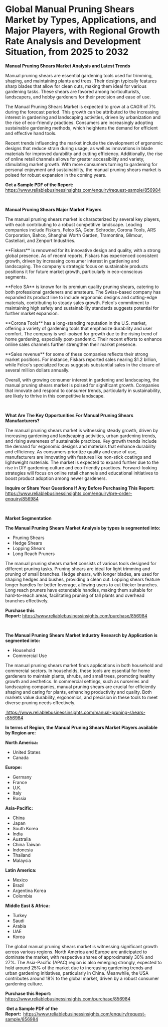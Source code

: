 <p><h1>Global Manual Pruning Shears Market by Types, Applications, and Major Players, with Regional Growth Rate Analysis and Development Situation, from 2025 to 2032</h1></p><p><strong>Manual Pruning Shears Market Analysis and Latest Trends</strong></p>
<p><p>Manual pruning shears are essential gardening tools used for trimming, shaping, and maintaining plants and trees. Their design typically features sharp blades that allow for clean cuts, making them ideal for various gardening tasks. These shears are favored among horticulturists, landscapers, and hobby gardeners for their precision and ease of use.</p><p>The Manual Pruning Shears Market is expected to grow at a CAGR of 7% during the forecast period. This growth can be attributed to the increasing interest in gardening and landscaping activities, driven by urbanization and the rise of eco-friendly practices. Consumers are increasingly adopting sustainable gardening methods, which heightens the demand for efficient and effective hand tools.</p><p>Recent trends influencing the market include the development of ergonomic designs that reduce strain during usage, as well as innovations in blade materials for improved durability and cutting efficiency. Additionally, the rise of online retail channels allows for greater accessibility and variety, stimulating market growth. With more consumers turning to gardening for personal enjoyment and sustainability, the manual pruning shears market is poised for robust expansion in the coming years.</p></p>
<p><strong>Get a Sample PDF of the Report:&nbsp;</strong> <a href="https://www.reliablebusinessinsights.com/enquiry/request-sample/856984?utm_campaign=1581&utm_medium=2&utm_source=Github&utm_content=ia&utm_term=15042025&utm_id=manual-pruning-shears">https://www.reliablebusinessinsights.com/enquiry/request-sample/856984</a></p>
<p>&nbsp;</p>
<p><strong>Manual Pruning Shears Major Market Players</strong></p>
<p><p>The manual pruning shears market is characterized by several key players, with each contributing to a robust competitive landscape. Leading companies include Fiskars, Felco SA, Gebr. Schroder, Corona Tools, ARS Corporation, Bahco, Shanghai Worth Garden, Tramontina, Gilmour, Castellari, and Zenport Industries.</p><p>**Fiskars** is renowned for its innovative design and quality, with a strong global presence. As of recent reports, Fiskars has experienced consistent growth, driven by increasing consumer interest in gardening and landscaping. The company's strategic focus on sustainable products positions it for future market growth, particularly in eco-conscious segments.</p><p>**Felco SA** is known for its premium quality pruning shears, catering to both professional gardeners and amateurs. The Swiss-based company has expanded its product line to include ergonomic designs and cutting-edge materials, contributing to steady sales growth. Felco's commitment to maintaining high safety and sustainability standards suggests potential for further market expansion.</p><p>**Corona Tools** has a long-standing reputation in the U.S. market, offering a variety of gardening tools that emphasize durability and user comfort. The company is well-poised for growth due to the rising trend of home gardening, especially post-pandemic. Their recent efforts to enhance online sales channels further strengthen their market presence.</p><p>**Sales revenue** for some of these companies reflects their strong market positions. For instance, Fiskars reported sales nearing $1.2 billion, while Felco's specialized focus suggests substantial sales in the closure of several million dollars annually. </p><p>Overall, with growing consumer interest in gardening and landscaping, the manual pruning shears market is poised for significant growth. Companies that innovate and respond to consumer trends, particularly in sustainability, are likely to thrive in this competitive landscape.</p></p>
<p>&nbsp;</p>
<p><strong>What Are The Key Opportunities For Manual Pruning Shears Manufacturers?</strong></p>
<p><p>The manual pruning shears market is witnessing steady growth, driven by increasing gardening and landscaping activities, urban gardening trends, and rising awareness of sustainable practices. Key growth trends include the demand for ergonomic designs and materials that enhance durability and efficiency. As consumers prioritize quality and ease of use, manufacturers are innovating with features like non-stick coatings and lightweight materials. The market is expected to expand further due to the rise in DIY gardening culture and eco-friendly practices. Forward-looking strategies will focus on online retail channels and educational initiatives to boost product adoption among newer gardeners.</p></p>
<p><strong>Inquire or Share Your Questions If Any Before Purchasing This Report:</strong> <a href="https://www.reliablebusinessinsights.com/enquiry/pre-order-enquiry/856984?utm_campaign=1581&utm_medium=2&utm_source=Github&utm_content=ia&utm_term=15042025&utm_id=manual-pruning-shears">https://www.reliablebusinessinsights.com/enquiry/pre-order-enquiry/856984</a></p>
<p>&nbsp;</p>
<p><strong>Market Segmentation</strong></p>
<p><strong>The Manual Pruning Shears Market Analysis by types is segmented into:</strong></p>
<p><ul><li>Pruning Shears</li><li>Hedge Shears</li><li>Lopping Shears</li><li>Long Reach Pruners</li></ul></p>
<p><p>The manual pruning shears market consists of various tools designed for different pruning tasks. Pruning shears are ideal for light trimming and pruning of small branches. Hedge shears, with longer blades, are used for shaping hedges and bushes, providing a clean cut. Lopping shears feature longer handles for better leverage, allowing users to cut thicker branches. Long reach pruners have extendable handles, making them suitable for hard-to-reach areas, facilitating pruning of tall plants and overhead branches effectively.</p></p>
<p><strong>Purchase this Report:&nbsp;</strong><a href="https://www.reliablebusinessinsights.com/purchase/856984?utm_campaign=1581&utm_medium=2&utm_source=Github&utm_content=ia&utm_term=15042025&utm_id=manual-pruning-shears">https://www.reliablebusinessinsights.com/purchase/856984</a></p>
<p>&nbsp;</p>
<p><strong>The Manual Pruning Shears Market Industry Research by Application is segmented into:</strong></p>
<p><ul><li>Household</li><li>Commercial Use</li></ul></p>
<p><p>The manual pruning shears market finds applications in both household and commercial sectors. In households, these tools are essential for home gardeners to maintain plants, shrubs, and small trees, promoting healthy growth and aesthetics. In commercial settings, such as nurseries and landscaping companies, manual pruning shears are crucial for efficiently shaping and caring for plants, enhancing productivity and quality. Both markets value durability, ergonomics, and precision in these tools to meet diverse pruning needs effectively.</p></p>
<p><a href="https://www.reliablebusinessinsights.com/manual-pruning-shears-r856984?utm_campaign=1581&utm_medium=2&utm_source=Github&utm_content=ia&utm_term=15042025&utm_id=manual-pruning-shears">&nbsp;https://www.reliablebusinessinsights.com/manual-pruning-shears-r856984</a></p>
<p><strong>In terms of Region, the Manual Pruning Shears Market Players available by Region are:</strong></p>
<p>
    <p> <strong> North America: </strong>
        <ul>
            <li>United States</li>
            <li>Canada</li>
        </ul>
        </p> 
    <p> <strong> Europe: </strong>
        <ul>
            <li>Germany</li>
            <li>France</li>
            <li>U.K.</li>
            <li>Italy</li>
            <li>Russia</li>
        </ul>
        </p> 
    <p> <strong> Asia-Pacific: </strong>
        <ul>
            <li>China</li>
            <li>Japan</li>
            <li>South Korea</li>
            <li>India</li>
            <li>Australia</li>
            <li>China Taiwan</li>
            <li>Indonesia</li>
            <li>Thailand</li>
            <li>Malaysia</li>
        </ul>
        </p> 
    <p> <strong> Latin America: </strong>
        <ul>
            <li>Mexico</li>
            <li>Brazil</li>
            <li>Argentina Korea</li>
            <li>Colombia</li>
        </ul>
        </p> 
    <p> <strong> Middle East & Africa: </strong>
        <ul>
            <li>Turkey</li>
            <li>Saudi</li>
            <li>Arabia</li>
            <li>UAE</li>
            <li>Korea</li>
        </ul>
    </p>
    </p>
<p><p>The global manual pruning shears market is witnessing significant growth across various regions. North America and Europe are anticipated to dominate the market, with respective shares of approximately 30% and 27%. The Asia-Pacific (APAC) region is also emerging strongly, expected to hold around 25% of the market due to increasing gardening trends and urban gardening initiatives, particularly in China. Meanwhile, the USA contributes around 18% to the global market, driven by a robust consumer gardening culture.</p></p>
<p><strong>Purchase this Report: </strong><a href="https://www.reliablebusinessinsights.com/purchase/856984?utm_campaign=1581&utm_medium=2&utm_source=Github&utm_content=ia&utm_term=15042025&utm_id=manual-pruning-shears">https://www.reliablebusinessinsights.com/purchase/856984</a></p>
<p>&nbsp;<strong>Get a Sample PDF of the Report:&nbsp;&nbsp;</strong><a href="https://www.reliablebusinessinsights.com/enquiry/request-sample/856984?utm_campaign=1581&utm_medium=2&utm_source=Github&utm_content=ia&utm_term=15042025&utm_id=manual-pruning-shears">https://www.reliablebusinessinsights.com/enquiry/request-sample/856984</a></p>
<p><strong></strong></p>
<p><p></p><p></p><p></p></p>